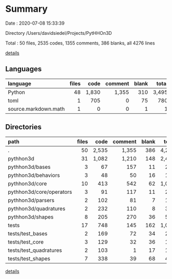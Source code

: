 # Summary

Date : 2020-07-08 15:33:39

Directory /Users/davidsiedel/Projects/PytHHOn3D

Total : 50 files,  2535 codes, 1355 comments, 386 blanks, all 4276 lines

[details](details.md)

## Languages
| language | files | code | comment | blank | total |
| :--- | ---: | ---: | ---: | ---: | ---: |
| Python | 48 | 1,830 | 1,355 | 310 | 3,495 |
| toml | 1 | 705 | 0 | 75 | 780 |
| source.markdown.math | 1 | 0 | 0 | 1 | 1 |

## Directories
| path | files | code | comment | blank | total |
| :--- | ---: | ---: | ---: | ---: | ---: |
| . | 50 | 2,535 | 1,355 | 386 | 4,276 |
| pythhon3d | 31 | 1,082 | 1,210 | 148 | 2,440 |
| pythhon3d/bases | 3 | 67 | 157 | 11 | 235 |
| pythhon3d/behaviors | 3 | 48 | 50 | 16 | 114 |
| pythhon3d/core | 10 | 413 | 542 | 62 | 1,017 |
| pythhon3d/core/operators | 3 | 91 | 117 | 11 | 219 |
| pythhon3d/parsers | 2 | 102 | 81 | 7 | 190 |
| pythhon3d/quadratures | 2 | 232 | 110 | 8 | 350 |
| pythhon3d/shapes | 8 | 205 | 270 | 36 | 511 |
| tests | 17 | 748 | 145 | 162 | 1,055 |
| tests/test_bases | 2 | 169 | 72 | 34 | 275 |
| tests/test_core | 3 | 129 | 32 | 36 | 197 |
| tests/test_quadratures | 2 | 103 | 1 | 17 | 121 |
| tests/test_shapes | 7 | 338 | 39 | 68 | 445 |

[details](details.md)